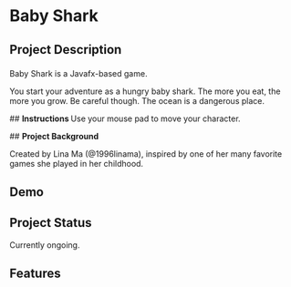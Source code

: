 # Baby Shark

## <p><b>Project Description</b>
Baby Shark is a Javafx-based game.
  
<p>You start your adventure as a hungry baby shark. The more you eat, the more you grow. Be careful though.
The ocean is a dangerous place.
<p>
## <b> Instructions </b>
Use your mouse pad to move your character. 
<p>
## <b> Project Background</b><p>
Created by Lina Ma (@1996linama), inspired by one of her many favorite games she played in her childhood.
  
## <b> Demo </b> 

## <b> Project Status </b> 
Currently ongoing.<p>

## <b> Features </b>
